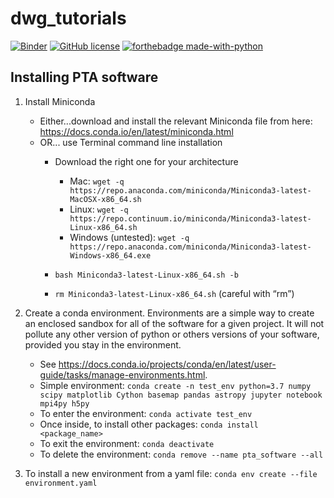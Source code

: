 # dwg_tutorials

[![Binder](https://mybinder.org/badge_logo.svg)](https://mybinder.org/v2/gh/nanograv/dwg_tutorials/master)
[![GitHub license](https://img.shields.io/github/license/Naereen/StrapDown.js.svg)](https://github.com/Naereen/StrapDown.js/blob/master/LICENSE)
[![forthebadge made-with-python](http://ForTheBadge.com/images/badges/made-with-python.svg)](https://www.python.org/)

## Installing PTA software

1. Install Miniconda

	* Either...download and install the relevant Miniconda file from here: https://docs.conda.io/en/latest/miniconda.html
	* OR... use Terminal command line installation
		* Download the right one for your architecture
			* Mac: `wget -q https://repo.anaconda.com/miniconda/Miniconda3-latest-MacOSX-x86_64.sh`
			* Linux: `wget -q https://repo.continuum.io/miniconda/Miniconda3-latest-Linux-x86_64.sh`
			* Windows (untested): `wget -q https://repo.anaconda.com/miniconda/Miniconda3-latest-Windows-x86_64.exe`

		* `bash Miniconda3-latest-Linux-x86_64.sh -b`
		* `rm Miniconda3-latest-Linux-x86_64.sh` (careful with “rm”)

2. Create a conda environment. Environments are a simple way to create an enclosed sandbox for all of the software for a given project. It will not pollute any other version of python or others versions of your software, provided you stay in the environment. 
	
	* See https://docs.conda.io/projects/conda/en/latest/user-guide/tasks/manage-environments.html.
	* Simple environment: `conda create -n test_env python=3.7 numpy scipy matplotlib Cython basemap pandas astropy jupyter notebook mpi4py h5py`
	* To enter the environment: `conda activate test_env`
	* Once inside, to install other packages: `conda install <package_name>`
	* To exit the environment: `conda deactivate`
	* To delete the environment: `conda remove --name pta_software --all`

3. To install a new environment from a yaml file: `conda env create --file environment.yaml`

